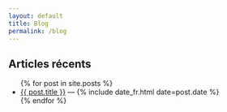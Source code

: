 ```yaml
---
layout: default
title: Blog
permalink: /blog
---
```


<h2>Articles récents</h2>
<ul>
  {% for post in site.posts %}
    <li>
      <a href="{{ post.url | relative_url }}">{{ post.title }}</a> — {% include date_fr.html date=post.date %}
    </li>
  {% endfor %}
</ul>
